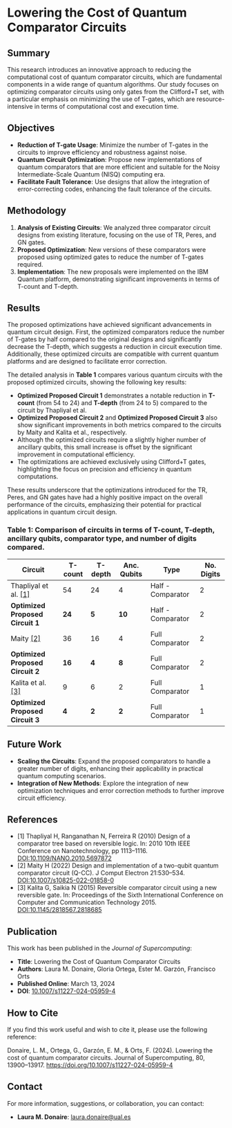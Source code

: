 # Lowering the Cost of Quantum Comparator Circuits

## Summary

This research introduces an innovative approach to reducing the computational cost of quantum comparator circuits, which are fundamental components in a wide range of quantum algorithms. Our study focuses on optimizing comparator circuits using only gates from the Clifford+T set, with a particular emphasis on minimizing the use of T-gates, which are resource-intensive in terms of computational cost and execution time.

## Objectives

- **Reduction of T-gate Usage**: Minimize the number of T-gates in the circuits to improve efficiency and robustness against noise.
- **Quantum Circuit Optimization**: Propose new implementations of quantum comparators that are more efficient and suitable for the Noisy Intermediate-Scale Quantum (NISQ) computing era.
- **Facilitate Fault Tolerance**: Use designs that allow the integration of error-correcting codes, enhancing the fault tolerance of the circuits.

## Methodology

1. **Analysis of Existing Circuits**: We analyzed three comparator circuit designs from existing literature, focusing on the use of TR, Peres, and GN gates.
2. **Proposed Optimization**: New versions of these comparators were proposed using optimized gates to reduce the number of T-gates required.
3. **Implementation**: The new proposals were implemented on the IBM Quantum platform, demonstrating significant improvements in terms of T-count and T-depth.

## Results

The proposed optimizations have achieved significant advancements in quantum circuit design. First, the optimized comparators reduce the number of T-gates by half compared to the original designs and significantly decrease the T-depth, which suggests a reduction in circuit execution time. Additionally, these optimized circuits are compatible with current quantum platforms and are designed to facilitate error correction.

The detailed analysis in **Table 1** compares various quantum circuits with the proposed optimized circuits, showing the following key results:

- **Optimized Proposed Circuit 1** demonstrates a notable reduction in **T-count** (from 54 to 24) and **T-depth** (from 24 to 5) compared to the circuit by Thapliyal et al.
- **Optimized Proposed Circuit 2** and **Optimized Proposed Circuit 3** also show significant improvements in both metrics compared to the circuits by Maity and Kalita et al., respectively.
- Although the optimized circuits require a slightly higher number of ancillary qubits, this small increase is offset by the significant improvement in computational efficiency.
- The optimizations are achieved exclusively using Clifford+T gates, highlighting the focus on precision and efficiency in quantum computations.

These results underscore that the optimizations introduced for the TR, Peres, and GN gates have had a highly positive impact on the overall performance of the circuits, emphasizing their potential for practical applications in quantum circuit design.

### Table 1: Comparison of circuits in terms of T-count, T-depth, ancillary qubits, comparator type, and number of digits compared.

| Circuit                             | T-count | T-depth | Anc. Qubits | Type | No. Digits |
|-------------------------------------|---------|---------|-------------|------|------------|
| Thapliyal et al. [[1]](#1)                   | 54      | 24      | 4           | Half - Comparator | 2          |
| **Optimized Proposed Circuit 1**    | **24**  | **5**   | **10**      | Half - Comparator           | 2 |
| Maity  [[2]](#2)                              | 36      | 16      | 4           | Full Comparator | 2          |
| **Optimized Proposed Circuit 2**    | **16**  | **4**   | **8**       | Full Comparator | 2          |
| Kalita et al. [[3]](#3)                   | 9       | 6       | 2           | Full Comparator | 1          |
| **Optimized Proposed Circuit 3**    | **4**   | **2**   | **2**       | Full Comparator | 1          |

## Future Work

- **Scaling the Circuits**: Expand the proposed comparators to handle a greater number of digits, enhancing their applicability in practical quantum computing scenarios.
- **Integration of New Methods**: Explore the integration of new optimization techniques and error correction methods to further improve circuit efficiency.

## References 

- <a name="1">[1]</a> Thapliyal H, Ranganathan N, Ferreira R (2010) Design of a comparator tree based on reversible logic. In: 2010 10th IEEE Conference on Nanotechnology, pp 1113–1116. [DOI:10.1109/NANO.2010.5697872](https://doi.org/10.1109/NANO.2010.5697872)
- <a name="2">[2]</a> Maity H (2022) Design and implementation of a two-qubit quantum comparator circuit (Q-CC). J Comput Electron 21:530–534. [DOI:10.1007/s10825-022-01858-0](https://doi.org/10.1007/s10825-022-01858-0)
- <a name="3">[3]</a> Kalita G, Saikia N (2015) Reversible comparator circuit using a new reversible gate. In: Proceedings of the Sixth International Conference on Computer and Communication Technology 2015. [DOI:10.1145/2818567.2818685](https://doi.org/10.1145/2818567.2818685)
  
## Publication

This work has been published in the *Journal of Supercomputing*:

- **Title**: Lowering the Cost of Quantum Comparator Circuits
- **Authors**: Laura M. Donaire, Gloria Ortega, Ester M. Garzón, Francisco Orts
- **Published Online**: March 13, 2024
- **DOI**: [10.1007/s11227-024-05959-4](https://doi.org/10.1007/s11227-024-05959-4)

## How to Cite

If you find this work useful and wish to cite it, please use the following reference:

Donaire, L. M., Ortega, G., Garzón, E. M., & Orts, F. (2024). Lowering the cost of quantum comparator circuits. Journal of Supercomputing, 80, 13900–13917. https://doi.org/10.1007/s11227-024-05959-4

## Contact

For more information, suggestions, or collaboration, you can contact:

- **Laura M. Donaire**: [laura.donaire@ual.es](mailto:laura.donaire@ual.es)
